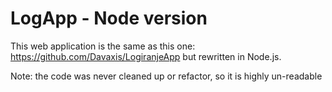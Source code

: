 # LogApp - Node version
This web application is the same as this one: https://github.com/Davaxis/LogiranjeApp but rewritten in Node.js.

Note: the code was never cleaned up or refactor, so it is highly un-readable
